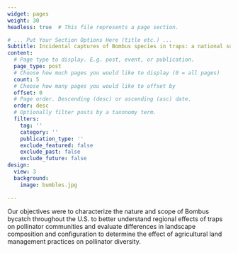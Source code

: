 ```yaml
---
widget: pages
weight: 30
headless: true  # This file represents a page section.

# ... Put Your Section Options Here (title etc.) ...
Subtitle: Incidental captures of Bombus species in traps: a national survey
content:
  # Page type to display. E.g. post, event, or publication.
  page_type: post
  # Choose how much pages you would like to display (0 = all pages)
  count: 5
  # Choose how many pages you would like to offset by
  offset: 0
  # Page order. Descending (desc) or ascending (asc) date.
  order: desc
  # Optionally filter posts by a taxonomy term.
  filters:
    tag: ''
    category: ''
    publication_type: ''
    exclude_featured: false
    exclude_past: false
    exclude_future: false
design:
  view: 3
  background:
    image: bumbles.jpg
    
---
```

Our objectives were to characterize the nature and scope of Bombus bycatch throughout the U.S. to better understand regional effects of traps on pollinator communities and evaluate differences in landscape composition and configuration to determine the effect of agricultural land management practices on pollinator diversity.
